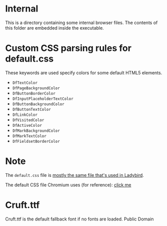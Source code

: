 # Internal

This is a directory containing some internal browser files. The contents of this folder are embedded inside the executable.

# Custom CSS parsing rules for default.css

These keywords are used specify colors for some default HTML5 elements.

* `DfTextColor`
* `DfPageBackgroundColor`
* `DfButtonBorderColor`
* `DfInputPlaceholderTextColor`
* `DfButtonBackgroundColor`
* `DfButtonTextColor`
* `DfLinkColor`
* `DfVisitedColor`
* `DfActiveColor`
* `DfMarkBackgroundColor`
* `DfMarkTextColor`
* `DfFieldsetBorderColor`

# Note

The `default.css` file is [mostly the same file that's used in Ladybird](https://github.com/SerenityOS/serenity/blob/4ff4ac11b93c29e9fc0728f4cc834d9b77ff5639/Userland/Libraries/LibWeb/CSS/Default.css).

The default CSS file Chromium uses (for reference): [click me](https://chromium.googlesource.com/chromium/blink/+/refs/heads/main/Source/core/css/html.css)

# Cruft.ttf

Cruft.ttf is the default fallback font if no fonts are loaded. Public Domain